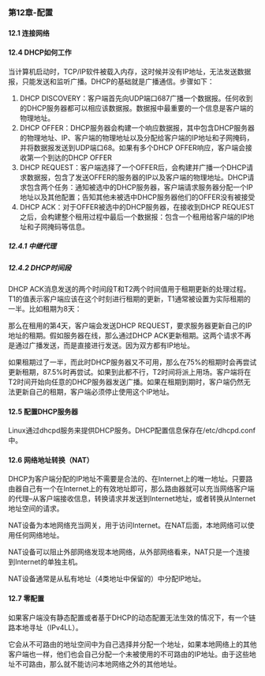 ### 第12章-配置

#### 12.1 连接网络

#### 12.4 DHCP如何工作

当计算机启动时，TCP/IP软件被载入内存，这时候并没有IP地址，无法发送数据报，只能发送和监听广播。DHCP的基础就是广播通信。步骤如下：

1. DHCP DISCOVERY：客户端首先向UDP端口687广播一个数据报。任何收到的DHCP服务器都可以相应该数据报。数据报中最重要的一个信息是客户端的物理地址。
2. DHCP OFFER：DHCP服务器会构建一个响应数据报，其中包含DHCP服务器的物理地址、IP、客户端的物理地址以及分配给客户端的IP地址和子网掩码，并将数据报发送到UDP端口68。如果有多个DHCP OFFER响应，客户端会接收第一个到达的DHCP OFFER
3. DHCP REQUEST：客户端选择了一个OFFER后，会构建并广播一个DHCP请求数据报，包含了发送OFFER的服务器的IP以及客户端的物理地址。DHCP请求包含两个任务：通知被选中的DHCP服务器，客户端请求服务器分配一个IP地址以及其他配置；告知其他未被选中DHCP服务器他们的OFFER没有被接受
4. DHCP ACK：对于OFFER被选中的DHCP服务器，在接收到DHCP REQUEST之后，会构建整个租用过程中最后一个数据报：包含一个租用给客户端的IP地址和子网掩码等信息。

##### 12.4.1 中继代理

##### 12.4.2 DHCP时间段

DHCP ACK消息发送的两个时间段T和T2两个时间值用于租期更新的处理过程。T1的值表示客户端应该在这个时刻进行租期的更新，T1通常被设置为实际租期的一半。比如租期为8天：

那么在租用的第4天，客户端会发送DHCP REQUEST，要求服务器更新自己的IP地址的租期。假如服务器在线，那么通过DHCP ACK更新租期。这两个请求不再是通过广播发送，而是直接进行发送。因为双方都有IP地址。

如果租期过了一半，而此时DHCP服务器又不可用，那么在75%的租期时会再尝试更新租期，87.5%时再尝试。如果到此都不行，T2时间将派上用场。客户端将在T2时间开始向任意的DHCP服务器发送广播。如果在租期到期时，客户端仍然无法更新自己的租期，客户端必须停止使用这个IP地址。

#### 12.5 配置DHCP服务器

Linux通过dhcpd服务来提供DHCP服务。DHCP配置信息保存在/etc/dhcpd.conf中。

#### 12.6 网络地址转换（NAT）

DHCP为客户端分配的IP地址不需要是合法的、在Internet上的唯一地址。只要路由器自己有一个在Internet上的有效地址即可，那么路由器就可以充当网络客户端的代理–从客户端接收信息，转换请求并发送到Internet地址，或者转换从Internet地址空间的请求。

NAT设备为本地网络充当网关，用于访问Internet。在NAT后面，本地网络可以使用任何网络地址。

NAT设备可以阻止外部网络发现本地网络，从外部网络看来，NAT只是一个连接到Internet的单独主机。

NAT设备通常是从私有地址（4类地址中保留的）中分配IP地址。

#### 12.7 零配置

如果客户端没有静态配置或者基于DHCP的动态配置无法生效的情况下，有一个链路本地寻址（IPv4LL）。

它会从不可路由的地址空间中为自己选择并分配一个地址，如果本地网络上的其他客户端也一样，他们也会自己分配一个未被使用的不可路由的IP地址。由于这些地址不可路由，那么就不能访问本地网络之外的其他地址。